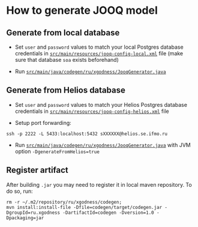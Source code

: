 # How to generate JOOQ model

## Generate from local database

* Set `user` and `password` values to match your local Postgres database credentials in [
  `src/main/resources/jooq-config-local.xml`](src/main/resources/jooq-config-local.xml) file (make sure that database
  `soa` exists beforehand)


* Run [`src/main/java/codegen/ru/xgodness/JooqGenerator.java`](src/main/java/ru/xgodness/JooqGenerator.java)

## Generate from Helios database

* Set `user` and `password` values to match your Helios Postgres database credentials in [
  `src/main/resources/jooq-config-helios.xml`](src/main/resources/jooq-config-local.xml) file


* Setup port forwarding:

```shell
ssh -p 2222 -L 5433:localhost:5432 sXXXXXX@helios.se.ifmo.ru
```

* Run [`src/main/java/codegen/ru/xgodness/JooqGenerator.java`](src/main/java/ru/xgodness/JooqGenerator.java) with JVM
  option `-DgenerateFromHelios=true`

## Register artifact

After building `.jar` you may need to register it in local maven repository. To do so, run:

```shell
rm -r ~/.m2/repository/ru/xgodness/codegen;
mvn install:install-file -Dfile=codegen/target/codegen.jar -DgroupId=ru.xgodness -DartifactId=codegen -Dversion=1.0 -Dpackaging=jar
```